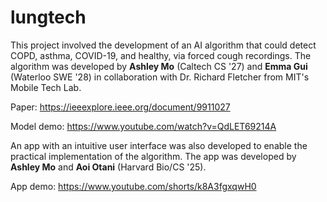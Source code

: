 # lungtech

This project involved the development of an AI algorithm that could detect COPD, asthma, COVID-19, and healthy, via forced cough recordings.
The algorithm was developed by **Ashley Mo** (Caltech CS '27) and **Emma Gui** (Waterloo SWE '28) in collaboration with Dr. Richard Fletcher from MIT's Mobile Tech Lab.

Paper: https://ieeexplore.ieee.org/document/9911027

Model demo: https://www.youtube.com/watch?v=QdLET69214A

An app with an intuitive user interface was also developed to enable the practical implementation of the algorithm. The app was developed by **Ashley Mo** and **Aoi Otani** (Harvard Bio/CS '25).

App demo: https://www.youtube.com/shorts/k8A3fgxqwH0
